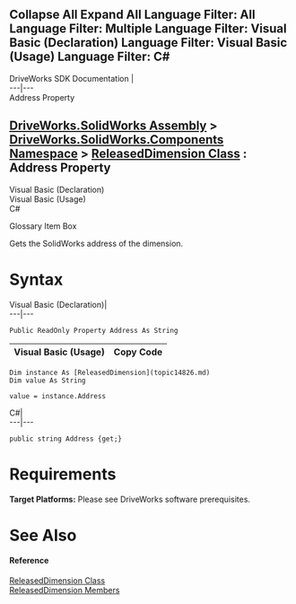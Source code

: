 Collapse All Expand All Language Filter: All  Language Filter: Multiple  Language Filter: Visual Basic (Declaration) Language Filter: Visual Basic (Usage) Language Filter: C#  
---  
DriveWorks SDK Documentation  |   
---|---  
Address Property   
  
[DriveWorks.SolidWorks Assembly](topic13342.md) > [DriveWorks.SolidWorks.Components Namespace](topic13925.md) > [ReleasedDimension Class](topic14826.md) : Address Property  
---  
  
Visual Basic (Declaration)    
Visual Basic (Usage)    
C# 

Glossary Item Box

Gets the SolidWorks address of the dimension. 

# Syntax

Visual Basic (Declaration)|   
---|---  
      
    
    Public ReadOnly Property Address As String  
  
Visual Basic (Usage)| Copy Code  
---|---  
      
    
    Dim instance As [ReleasedDimension](topic14826.md)
    Dim value As String
     
    value = instance.Address  
  
C#|   
---|---  
      
    
    public string Address {get;}  
  
# Requirements

**Target Platforms:** Please see DriveWorks software prerequisites.

# See Also

#### Reference

[ReleasedDimension Class](topic14826.md)   
[ReleasedDimension Members](topic14827.md)


